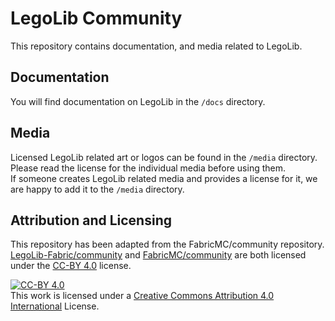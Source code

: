 # LegoLib Community  
This repository contains documentation, and media related to LegoLib.  

## Documentation  
You will find documentation on LegoLib in the `/docs` directory.  

## Media  
Licensed LegoLib related art or logos can be found in the `/media` directory.  
Please read the license for the individual media before using them.  
If someone creates LegoLib related media and provides a license for it, we are happy to add it to the `/media` directory.  

## Attribution and Licensing  
This repository has been adapted from the FabricMC/community repository.  
[LegoLib-Fabric/community](https://github.com/LegoLib-Fabric/community) and [FabricMC/community](https://github.com/FabricMC/community) are both licensed under the [CC-BY 4.0](https://creativecommons.org/licenses/by/4.0/) license.  

[![CC-BY 4.0](https://i.creativecommons.org/l/by/4.0/80x15.png)](http://creativecommons.org/licenses/by/4.0/)  
This work is licensed under a [Creative Commons Attribution 4.0 International](http://creativecommons.org/licenses/by/4.0/) License.
